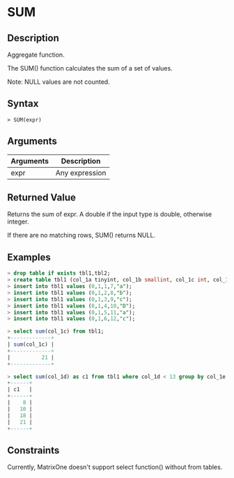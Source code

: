 # **SUM**

## **Description**

Aggregate function.

The SUM() function calculates the sum of a set of values.

Note: NULL values are not counted.

## **Syntax**

```
> SUM(expr)
```

## **Arguments**
|  Arguments   | Description  |
|  ----  | ----  |
| expr  | Any expression |

## **Returned Value**
Returns the sum of expr. A double if the input type is double, otherwise integer.

If there are no matching rows, SUM() returns NULL.

## **Examples**


```sql
> drop table if exists tbl1,tbl2;
> create table tbl1 (col_1a tinyint, col_1b smallint, col_1c int, col_1d bigint, col_1e char(10) not null);
> insert into tbl1 values (0,1,1,7,"a");
> insert into tbl1 values (0,1,2,8,"b");
> insert into tbl1 values (0,1,3,9,"c");
> insert into tbl1 values (0,1,4,10,"D");
> insert into tbl1 values (0,1,5,11,"a");
> insert into tbl1 values (0,1,6,12,"c");

> select sum(col_1c) from tbl1;
+-------------+
| sum(col_1c) |
+-------------+
|          21 |
+-------------+

> select sum(col_1d) as c1 from tbl1 where col_1d < 13 group by col_1e order by c1;
+------+
| c1   |
+------+
|    8 |
|   10 |
|   18 |
|   21 |
+------+

```

## Constraints
Currently, MatrixOne doesn't support select function() without from tables.
